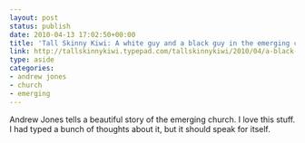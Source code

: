 ```yaml
---
layout: post
status: publish
date: 2010-04-13 17:02:50+00:00
title: 'Tall Skinny Kiwi: A white guy and a black guy in the emerging church'
link: http://tallskinnykiwi.typepad.com/tallskinnykiwi/2010/04/a-black-guy-and-a-black-guy-in-the-emerging-church.html
type: aside
categories:
- andrew jones
- church
- emerging
---
```


Andrew Jones tells a beautiful story of the emerging church. I love this stuff. I had typed a bunch of thoughts about it, but it should speak for itself.
